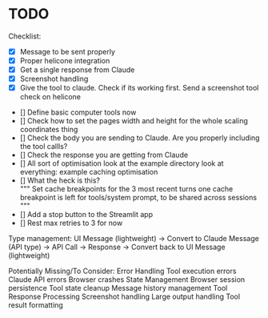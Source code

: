 # TODO


Checklist:
- [x] Message to be sent properly
- [x] Proper helicone integration
- [x] Get a single response from Claude
- [x] Screenshot handling
- [x] Give the tool to claude. Check if its working first. Send a screenshot tool check on helicone
- [] Define basic computer tools now
- [] Check how to set the pages width and height for the whole scaling coordinates thing
- [] Check the body you are sending to Claude. Are you properly including the tool callls?
- [] Check the response you are getting from Claude
- [] All sort of optimisation look at the example directory look at everything: example caching optimisation
- [] What the heck is this?     
"""
    Set cache breakpoints for the 3 most recent turns
    one cache breakpoint is left for tools/system prompt, to be shared across sessions
"""
- [] Add a stop button to the Streamlit app
- [] Rest max retries to 3 for now

Type management: 
UI Message (lightweight) 
  → Convert to Claude Message (API type)
  → API Call
  → Response
  → Convert back to UI Message (lightweight)

Potentially Missing/To Consider:
Error Handling
  Tool execution errors
  Claude API errors
  Browser crashes
State Management
  Browser session persistence
  Tool state cleanup
  Message history management
Tool Response Processing
  Screenshot handling
  Large output handling
  Tool result formatting